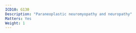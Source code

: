 ```yaml
---
ICD10: G130
Description: "Paraneoplastic neuromyopathy and neuropathy"
Matters: Yes
Weight: 1
---
```

